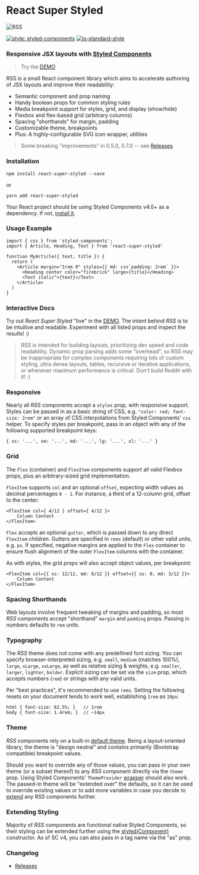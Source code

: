 
React Super Styled
==================

![RSS](banner.jpg)

[![style: styled-components](https://img.shields.io/badge/style-%F0%9F%92%85%20styled--components-orange.svg?colorB=daa357&colorA=db748e)](https://github.com/styled-components/styled-components)
[![js-standard-style](https://img.shields.io/badge/styled_with-prettier-ff69b4.svg)](http://https://prettier.io/)

### Responsive JSX layouts with [Styled Components](https://www.styled-components.com/)

> Try the [DEMO](https://moarwick.github.io/react-super-styled/)

RSS is a small React component library which aims to accelerate authoring of JSX layouts and improve their readability:

* Semantic component and prop naming
* Handy boolean props for common styling rules
* Media breakpoint support for styles, grid, and display (show/hide)
* Flexbox and flex-based grid (arbitrary columns)
* Spacing "shorthands" for margin, padding
* Customizable theme, breakpoints
* Plus: A highly-configurable SVG icon wrapper, utilities

> Some breaking "improvements" in 0.5.0, 0.7.0 -- see [Releases](https://github.com/moarwick/react-super-styled/releases)

### Installation
```
npm install react-super-styled --save
```
or
```
yarn add react-super-styled
```

Your React project should be using Styled Components v4.0+ as a dependency. If not, [install it](https://www.styled-components.com/docs/basics#installation).


### Usage Example
```
import { css } from 'styled-components';
import { Article, Heading, Text } from 'react-super-styled'

function MyArticle({ text, title }) {
  return (
    <Article margin="1rem 0" styles={{ md: css`padding: 2rem` }}>
      <Heading center color="firebrick" large>{title}</Heading>
      <Text italic">{text}</Text>
    </Article>
  )
}
```

### Interactive Docs
Try out *React Super Styled* "live" in the [DEMO](https://moarwick.github.io/react-super-styled/). The intent behind *RSS* is to be intuitive and readable. Experiment with all listed props and inspect the results! :)

> RSS is intended for building layouts, prioritizing dev speed and code readability. Dynamic prop parsing adds some "overhead", so RSS may be inappropriate for complex components requiring lots of custom styling, ultra dense layouts, tables, recursive or iterative applications, or whenever maximum performance is critical. Don't build Reddit with it! :) 


### Responsive
Nearly all *RSS* components accept a `styles` prop, with responsive support. Styles can be passed in as a basic string of CSS, e.g. `"color: red; font-size: 2rem"` or an array of CSS interpolations from Styled Components' `css` helper. To specify styles per breakpoint, pass in an object with any of the following supported breakpoint keys: 

```{ xs: '...', sm: '...', md: '...', lg: '...', xl: '...' }```


### Grid
The `Flex` (container) and `FlexItem` components support all valid Flexbox props, plus an arbitrary-sized grid implementation. 

`FlexItem` supports `col` and an optional `offset`, expecting width values as decimal percentages `0 - 1`. For instance, a third of a 12-column grid, offset to the center: 

```
<FlexItem col={ 4/12 } offset={ 4/12 }>
    Column Content
</FlexItem>
```

`Flex` accepts an optional `gutter`, which is passed down to any direct `FlexItem` children. Gutters are specified in `rems` (default) or other valid units, e.g. `px`. If specified, negative margins are applied to the `Flex` container to ensure flush alignment of the outer `FlexItem` columns with the container.

As with styles, the grid props will also accept object values, per breakpoint:

```
<FlexItem col={{ xs: 12/12, md: 6/12 }} offset={{ xs: 0, md: 3/12 }}>
    Column Content
</FlexItem>
```

### Spacing Shorthands
Web layouts involve frequent tweaking of margins and padding, so most *RSS* components accept "shorthand" `margin` and `padding` props. Passing in numbers defaults to `rem` units.


### Typography
The *RSS* theme does not come with any predefined font sizing. You can specify browser-interpreted sizing, e.g. `small`, `medium` (matches 100%), `large`, `xLarge`, `xxLarge`, as well as relative sizing & weights, e.g. `smaller`, `larger`, `lighter`, `bolder`. Explicit sizing can be set via the `size` prop, which accepts numbers (`rem`) or strings with any valid units. 

Per "best practices", it's recommended to use `rems`. Setting the following resets on your document tends to work well, establishing `1rem` as `10px`:

```
html { font-size: 62.5%; }   // 1rem
body { font-size: 1.4rem; }  // ~14px
```

### Theme
*RSS* components rely on a built-in [default theme](https://github.com/moarwick/react-super-styled/blob/master/src/lib/THEME.js). Being a layout-oriented library, the theme is "design neutral" and contains primarily (Bootstrap compatible) breakpoint values.

Should you want to override any of those values, you can pass in your own theme (or a subset thereof) to any *RSS* component directly via the `theme` prop. Using Styled Components' `ThemeProvider` [wrapper](https://www.styled-components.com/docs/advanced#theming) should also work. The passed-in theme will be "extended over" the defaults, so it can be used to override existing values or to add more variables in case you decide to [extend](#extending-styling) any *RSS* components further.


### Extending Styling
Majority of *RSS* components are functional native Styled Components, so their styling can be extended further using the [styled(Component)](https://www.styled-components.com/docs/basics#extending-styles) constructor. As of SC v4, you can also pass in a tag name via the "as" prop.

### Changelog
* [Releases](https://github.com/moarwick/react-super-styled/releases)
